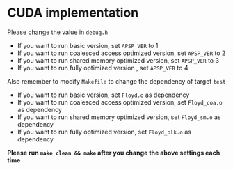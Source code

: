 # CUDA implementation

Please change the value in `debug.h`

- If you want to run basic version, set `APSP_VER` to 1
- If you want to run coalesced access optimized version, set `APSP_VER` to 2
- If you want to run shared memory optimized version, set `APSP_VER` to 3
- If you want to run fully optimized version , set `APSP_VER` to 4

Also remember to modify `Makefile` to change the dependency of target `test`

- If you want to run basic version, set `Floyd.o` as dependency
- If you want to run coalesced access optimized version, set `Floyd_coa.o` as dependency
- If you want to run shared memory optimized version, set `Floyd_sm.o` as dependency
- If you want to run fully optimized version, set `Floyd_blk.o` as dependency

**Please run `make clean && make` after you change the above settings each time**
